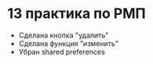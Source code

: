 # 13 практика по РМП
- Сделана кнопка "удалить"
- Сделана функция "изменить"
- Убран shared preferences
